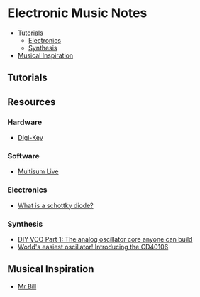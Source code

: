 # Electronic Music Notes

<!-- toc -->

- [Tutorials](#tutorials)
  * [Electronics](#electronics)
  * [Synthesis](#synthesis)
- [Musical Inspiration](#musical-inspiration)

<!-- tocstop -->

## Tutorials

## Resources

### Hardware

- [Digi-Key](https://www.digikey.com/)

### Software

- [Multisum Live](https://www.multisim.com/)

### Electronics

- [What is a schottky diode?](https://www.youtube.com/watch?v=bXEyCf1P0UU)

### Synthesis

- [DIY VCO Part 1: The analog oscillator core anyone can build](https://www.youtube.com/watch?v=QBatvo8bCa4)
- [World's easiest oscillator! Introducing the CD40106](https://www.youtube.com/watch?v=P4SwaI09Zxc)

## Musical Inspiration

- [Mr Bill](https://www.youtube.com/c/MrBillsTunes)
